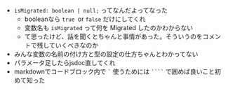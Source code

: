 - `isMigrated: boolean | null;` ってなんだよってなった
    - booleanなら `true `or `false` だけにしてくれ
    - 変数名も `isMigrated` って何を Migrated したのかわからない
    - て思ったけど、話を聞くとちゃんと事情があった。そういうのをコメントで残していくべきなのか
- みんな変数の名前の付け方と型の設定の仕方ちゃんとわかってない
- パラメータ足したらjsdoc直してくれ
- markdownでコードブロック内で `` ` `` 使うためには `` ```` `` で囲めば良いこと初めて知った
